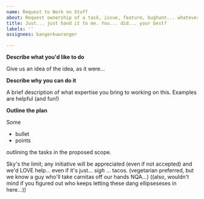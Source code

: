 ```yaml
---
name: Request to Work on Stuff
about: Request ownership of a task, issue, feature, bughunt... whatever.
title: Just... just hand it to me. You... did... your best?
labels: ''
assignees: bangerkuwranger

---
```


**Describe what you'd like to do**

Give us an idea of the idea, as it were...

**Describe why you can do it**

A brief description of what expertise you bring to working on this. Examples are helpful (and fun!)

**Outline the plan**

Some

*  bullet
*  points

outlining the tasks in the proposed scope.

Sky's the limit; any initiative will be appreciated (even if not accepted) and we'd LOVE help... even if it's just... *sigh* ... tacos. (vegetarian preferred, but we know a guy who'll take carnitas off our hands NQA...) ((also, wouldn't mind if you figured out who keeps letting these dang ellipseseses in here...))
